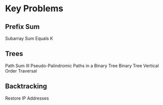 # Key Problems

## Prefix Sum

Subarray Sum Equals K

## Trees

Path Sum III
Pseudo-Palindromic Paths in a Binary Tree
Binary Tree Vertical Order Traversal

## Backtracking

Restore IP Addresses
